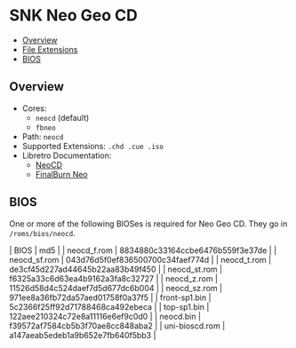 # SNK Neo Geo CD

- [Overview](#overview)
- [File Extensions](#file-extensions)
- [BIOS](#bios)

## Overview

- Cores:
  - `neocd` (default)
  - `fbneo`
- Path: `neocd`
- Supported Extensions: `.chd .cue .iso`
- Libretro Documentation:
  - [NeoCD](https://github.com/libretro/neocd_libretro/blob/master/README.md)
  - [FinalBurn Neo](https://docs.libretro.com/library/fbneo/)

## BIOS

One or more of the following BIOSes is required for Neo Geo CD. They go in `/roms/bios/neocd`.

| BIOS           | md5                              |
| neocd_f.rom    | 8834880c33164ccbe6476b559f3e37de |
| neocd_sf.rom   | 043d76d5f0ef836500700c34faef774d |
| neocd_t.rom    | de3cf45d227ad44645b22aa83b49f450 |
| neocd_st.rom   | f6325a33c6d63ea4b9162a3fa8c32727 |
| neocd_z.rom    | 11526d58d4c524daef7d5d677dc6b004 |
| neocd_sz.rom   | 971ee8a36fb72da57aed01758f0a37f5 |
| front-sp1.bin  | 5c2366f25ff92d71788468ca492ebeca |
| top-sp1.bin    | 122aee210324c72e8a11116e6ef9c0d0 |
| neocd.bin      | f39572af7584cb5b3f70ae8cc848aba2 |
| uni-bioscd.rom | a147aeab5edeb1a9b652e7fb640f5bb3 |
